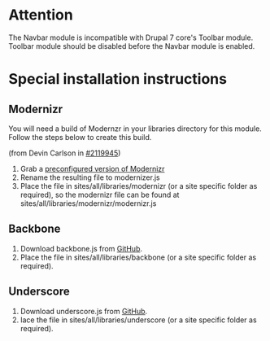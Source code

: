 # Attention

The Navbar module is incompatible with Drupal 7 core's Toolbar module. Toolbar
module should be disabled before the Navbar module is enabled.

# Special installation instructions

## Modernizr

You will need a build of Modernzr in your libraries directory for this module. Follow the steps below to create this build.

(from Devin Carlson in [#2119945](https://drupal.org/comment/8015709#comment-8015709))

1. Grab a [preconfigured version of Modernizr](http://modernizr.com/download/#-inputtypes-svg-touch-cssclasses-addtest-teststyles-prefixes-elem_details)
1. Rename the resulting file to modernizer.js
1. Place the file in sites/all/libraries/modernizr (or a site specific folder as required), so the modernizr file can be found at sites/all/libraries/modernizr/modernizr.js

## Backbone

1. Download backbone.js from [GitHub](https://github.com/jashkenas/backbone).
1. Place the file in sites/all/libraries/backbone (or a site specific folder as required).

## Underscore

1. Download underscore.js from [GitHub](https://github.com/jashkenas/underscore).
1. lace the file in sites/all/libraries/underscore (or a site specific folder as required).
